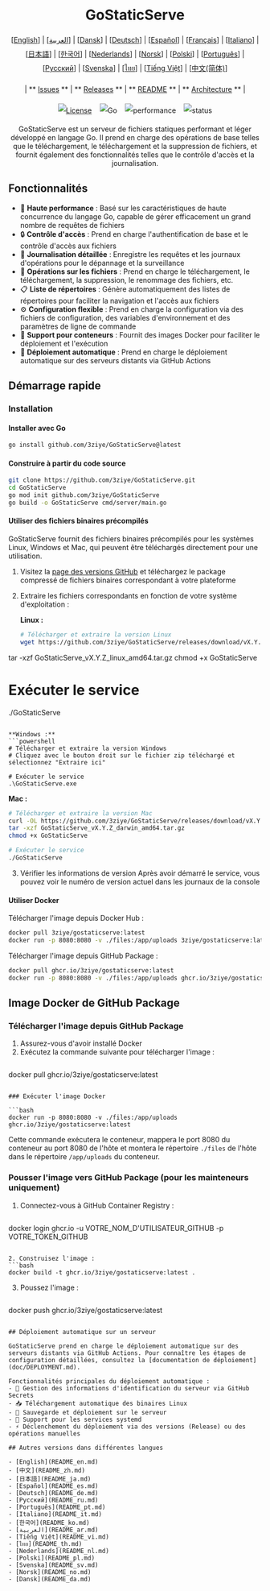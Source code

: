 <h1 align="center" style="border-bottom: none"> 
     <a href="" target="_blank"> 
         <alt="GoStaticServe" src="" width="100" height="100"> 
     </a> 
     <br>GoStaticServe 
 </h1> 
 
 <div align="center" style="line-height: 2;"> 
   [<a href="/README.md">English</a>] | [<a href="/readme/README_ar.md">العربية</a>] | [<a href="/readme/README_da.md">Dansk</a>] | [<a href="/readme/README_de.md">Deutsch</a>] | [<a href="/readme/README_es.md">Español</a>] | [<a href="/readme/README_fr.md">Français</a>] | [<a href="/readme/README_it.md">Italiano</a>] | [<a href="/readme/README_ja.md">日本語</a>] | [<a href="/readme/README_ko.md">한국어</a>] | [<a href="/readme/README_nl.md">Nederlands</a>] | [<a href="/readme/README_no.md">Norsk</a>] | [<a href="/readme/README_pl.md">Polski</a>] | [<a href="/readme/README_pt.md">Português</a>] | [<a href="/readme/README_ru.md">Русский</a>] | [<a href="/readme/README_sv.md">Svenska</a>] | [<a href="/readme/README_th.md">ไทย</a>] | [<a href="/readme/README_vi.md">Tiếng Việt</a>] | [<a href="/readme/README_zh.md">中文(简体)</a>] 
   <br> 
   
   | ** [Issues](https://github.com/3ziye/GoStaticServe/issues) ** | ** [Releases](https://github.com/3ziye/GoStaticServe/releases) ** | ** [README](https://github.com/3ziye/GoStaticServe/blob/main/README.md) ** | ** [Architecture](https://github.com/3ziye/GoStaticServe/blob/main/doc/architecture.md) ** | 
   <br> 
   
   [![License](https://img.shields.io/badge/License-MIT-green.svg)](https://opensource.org/licenses/MIT) 
   &nbsp;&nbsp; 
   ![Go](https://img.shields.io/badge/language-Go-blue.svg) 
   &nbsp;&nbsp; 
   ![performance](https://img.shields.io/badge/performance-high-yellow.svg) 
   &nbsp;&nbsp; 
   ![status](https://img.shields.io/badge/status-Stable-green.svg) 
 </div> 
 
 <p align="center">GoStaticServe est un serveur de fichiers statiques performant et léger développé en langage Go. Il prend en charge des opérations de base telles que le téléchargement, le téléchargement et la suppression de fichiers, et fournit également des fonctionnalités telles que le contrôle d'accès et la journalisation.</p>

## Fonctionnalités

- 🚀 **Haute performance** : Basé sur les caractéristiques de haute concurrence du langage Go, capable de gérer efficacement un grand nombre de requêtes de fichiers
- 🔒 **Contrôle d'accès** : Prend en charge l'authentification de base et le contrôle d'accès aux fichiers
- 📝 **Journalisation détaillée** : Enregistre les requêtes et les journaux d'opérations pour le dépannage et la surveillance
- 📁 **Opérations sur les fichiers** : Prend en charge le téléchargement, le téléchargement, la suppression, le renommage des fichiers, etc.
- 📋 **Liste de répertoires** : Génère automatiquement des listes de répertoires pour faciliter la navigation et l'accès aux fichiers
- ⚙️ **Configuration flexible** : Prend en charge la configuration via des fichiers de configuration, des variables d'environnement et des paramètres de ligne de commande
- 🐳 **Support pour conteneurs** : Fournit des images Docker pour faciliter le déploiement et l'exécution
- 🚀 **Déploiement automatique** : Prend en charge le déploiement automatique sur des serveurs distants via GitHub Actions

## Démarrage rapide

### Installation

#### Installer avec Go

```bash
go install github.com/3ziye/GoStaticServe@latest
```

#### Construire à partir du code source

```bash
git clone https://github.com/3ziye/GoStaticServe.git
cd GoStaticServe
go mod init github.com/3ziye/GoStaticServe
go build -o GoStaticServe cmd/server/main.go
```

#### Utiliser des fichiers binaires précompilés

GoStaticServe fournit des fichiers binaires précompilés pour les systèmes Linux, Windows et Mac, qui peuvent être téléchargés directement pour une utilisation.

1. Visitez la [page des versions GitHub](https://github.com/3ziye/GoStaticServe/releases) et téléchargez le package compressé de fichiers binaires correspondant à votre plateforme

2. Extraire les fichiers correspondants en fonction de votre système d'exploitation :

   **Linux :**
   ```bash
   # Télécharger et extraire la version Linux
   wget https://github.com/3ziye/GoStaticServe/releases/download/vX.Y.Z/GoStaticServe_vX.Y.Z_linux_amd64.tar.gz
tar -xzf GoStaticServe_vX.Y.Z_linux_amd64.tar.gz
chmod +x GoStaticServe
   
   # Exécuter le service
   ./GoStaticServe
   ```
   
   **Windows :**
   ```powershell
   # Télécharger et extraire la version Windows
   # Cliquez avec le bouton droit sur le fichier zip téléchargé et sélectionnez "Extraire ici"
   
   # Exécuter le service
   .\GoStaticServe.exe
   ```
   
   **Mac :**
   ```bash
   # Télécharger et extraire la version Mac
   curl -OL https://github.com/3ziye/GoStaticServe/releases/download/vX.Y.Z/GoStaticServe_vX.Y.Z_darwin_amd64.tar.gz
tar -xzf GoStaticServe_vX.Y.Z_darwin_amd64.tar.gz
chmod +x GoStaticServe
   
   # Exécuter le service
   ./GoStaticServe
   ```

3. Vérifier les informations de version
   Après avoir démarré le service, vous pouvez voir le numéro de version actuel dans les journaux de la console

#### Utiliser Docker

Télécharger l'image depuis Docker Hub :
```bash
docker pull 3ziye/gostaticserve:latest
docker run -p 8080:8080 -v ./files:/app/uploads 3ziye/gostaticserve:latest
```

Télécharger l'image depuis GitHub Package :
```bash
docker pull ghcr.io/3ziye/gostaticserve:latest
docker run -p 8080:8080 -v ./files:/app/uploads ghcr.io/3ziye/gostaticserve:latest
```

## Image Docker de GitHub Package

### Télécharger l'image depuis GitHub Package

1. Assurez-vous d'avoir installé Docker
2. Exécutez la commande suivante pour télécharger l'image :
   ```bash
docker pull ghcr.io/3ziye/gostaticserve:latest
   ```

### Exécuter l'image Docker

```bash
docker run -p 8080:8080 -v ./files:/app/uploads ghcr.io/3ziye/gostaticserve:latest
```

Cette commande exécutera le conteneur, mappera le port 8080 du conteneur au port 8080 de l'hôte et montera le répertoire `./files` de l'hôte dans le répertoire `/app/uploads` du conteneur.

### Pousser l'image vers GitHub Package (pour les mainteneurs uniquement)

1. Connectez-vous à GitHub Container Registry :
   ```bash
docker login ghcr.io -u VOTRE_NOM_D'UTILISATEUR_GITHUB -p VOTRE_TOKEN_GITHUB
   ```

2. Construisez l'image :
   ```bash
docker build -t ghcr.io/3ziye/gostaticserve:latest .
   ```

3. Poussez l'image :
   ```bash
docker push ghcr.io/3ziye/gostaticserve:latest
   ```

## Déploiement automatique sur un serveur

GoStaticServe prend en charge le déploiement automatique sur des serveurs distants via GitHub Actions. Pour connaître les étapes de configuration détaillées, consultez la [documentation de déploiement](doc/DEPLOYMENT.md).

Fonctionnalités principales du déploiement automatique :
- 🔑 Gestion des informations d'identification du serveur via GitHub Secrets
- 📥 Téléchargement automatique des binaires Linux
- 📁 Sauvegarde et déploiement sur le serveur
- 🚀 Support pour les services systemd
- ⚡ Déclenchement du déploiement via des versions (Release) ou des opérations manuelles

## Autres versions dans différentes langues

- [English](README_en.md)
- [中文](README_zh.md)
- [日本語](README_ja.md)
- [Español](README_es.md)
- [Deutsch](README_de.md)
- [Русский](README_ru.md)
- [Português](README_pt.md)
- [Italiano](README_it.md)
- [한국어](README_ko.md)
- [العربية](README_ar.md)
- [Tiếng Việt](README_vi.md)
- [ไทย](README_th.md)
- [Nederlands](README_nl.md)
- [Polski](README_pl.md)
- [Svenska](README_sv.md)
- [Norsk](README_no.md)
- [Dansk](README_da.md)